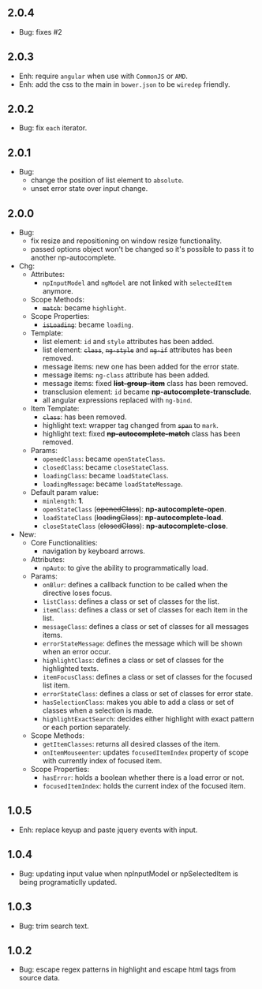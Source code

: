 ## 2.0.4
- Bug: fixes #2

## 2.0.3
- Enh: require `angular` when use with `CommonJS` or `AMD`.
- Enh: add the css to the main in `bower.json` to be `wiredep` friendly.

## 2.0.2
- Bug: fix `each` iterator.

## 2.0.1
- Bug:
  - change the position of list element to `absolute`.
  - unset error state over input change.

## 2.0.0
- Bug:
  - fix resize and repositioning on window resize functionality.
  - passed options object won't be changed so it's possible to pass it to another np-autocomplete.
- Chg:
  - Attributes:
    - `npInputModel` and `ngModel` are not linked with `selectedItem` anymore.
  - Scope Methods:
    - ~~`match`~~: became `highlight`.
  - Scope Properties:
    - ~~`isLoading`~~: became `loading`.
  - Template:
    - list element: `id` and `style` attributes has been added.
    - list element: ~~`class`~~, ~~`ng-style`~~ and ~~`ng-if`~~ attributes has been removed.
    - message items: new one has been added for the error state.
    - message items: `ng-class` attribute has been added.
    - message items: fixed ~~**list-group-item**~~ class has been removed.
    - transclusion element: `id` became **np-autocomplete-transclude**.
    - all angular expressions replaced with `ng-bind`.
  - Item Template:
    - ~~`class`~~: has been removed.
  	- highlight text: wrapper tag changed from ~~`span`~~ to `mark`.
  	- highlight text: fixed ~~**np-autocomplete-match**~~ class has been removed.
  - Params:
    - `openedClass`: became `openStateClass`.
    - `closedClass`: became `closeStateClass`.
    - `loadingClass`: became `loadStateClass`.
    - `loadingMessage`: became `loadStateMessage`.
  - Default param value:
    - `minlength`: **1**.
    - `openStateClass` (~~openedClass~~): **np-autocomplete-open**.
    - `loadStateClass` (~~loadingClass~~): **np-autocomplete-load**.
    - `closeStateClass` (~~closedClass~~): **np-autocomplete-close**.
- New:
  - Core Functionalities:
    - navigation by keyboard arrows.
  - Attributes:
    - `npAuto`: to give the ability to programmatically load.
  - Params:
    - `onBlur`: defines a callback function to be called when the directive loses focus.
    - `listClass`: defines a class or set of classes for the list.
    - `itemClass`: defines a class or set of classes for each item in the list.
    - `messageClass`: defines a class or set of classes for all messages items.
    - `errorStateMessage`: defines the message which will be shown when an error occur.
    - `highlightClass`: defines a class or set of classes for the highlighted texts.
    - `itemFocusClass`: defines a class or set of classes for the focused list item.
    - `errorStateClass`: defines a class or set of classes for error state.
    - `hasSelectionClass`: makes you able to add a class or set of classes when a selection is made.
    - `highlightExactSearch`: decides either highlight with exact pattern or each portion separately.
  - Scope Methods:
  	- `getItemClasses`: returns all desired classes of the item.
    - `onItemMouseenter`: updates `focusedItemIndex` property of scope with currently index of focused item.
  - Scope Properties:
    - `hasError`: holds a boolean whether there is a load error or not.
    - `focusedItemIndex`: holds the current index of the focused item.

## 1.0.5
- Enh: replace keyup and paste jquery events with input.

## 1.0.4
- Bug: updating input value when npInputModel or npSelectedItem is being programaticlly updated.

## 1.0.3
- Bug: trim search text.

## 1.0.2
- Bug: escape regex patterns in highlight and escape html tags from source data.
